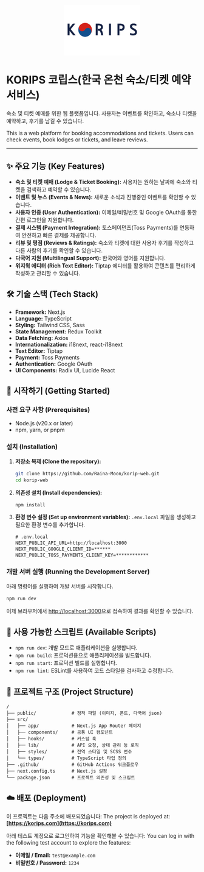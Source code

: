 <p align="center">
  <img src="public/images/koripsLogo.webp" alt="KORIPS Logo" width="200"/>
</p>

# KORIPS 코립스(한국 온천 숙소/티켓 예약 서비스)

숙소 및 티켓 예매를 위한 웹 플랫폼입니다. 사용자는 이벤트를 확인하고, 숙소나 티켓을 예약하고, 후기를 남길 수 있습니다.

This is a web platform for booking accommodations and tickets. Users can check events, book lodges or tickets, and leave reviews.

---

## ✨ 주요 기능 (Key Features)

- **숙소 및 티켓 예매 (Lodge & Ticket Booking):** 사용자는 원하는 날짜에 숙소와 티켓을 검색하고 예약할 수 있습니다.
- **이벤트 및 뉴스 (Events & News):** 새로운 소식과 진행중인 이벤트를 확인할 수 있습니다.
- **사용자 인증 (User Authentication):** 이메일/비밀번호 및 Google OAuth를 통한 간편 로그인을 지원합니다.
- **결제 시스템 (Payment Integration):** 토스페이먼츠(Toss Payments)를 연동하여 안전하고 빠른 결제를 제공합니다.
- **리뷰 및 평점 (Reviews & Ratings):** 숙소와 티켓에 대한 사용자 후기를 작성하고 다른 사람의 후기를 확인할 수 있습니다.
- **다국어 지원 (Multilingual Support):** 한국어와 영어를 지원합니다.
- **위지윅 에디터 (Rich Text Editor):** Tiptap 에디터를 활용하여 콘텐츠를 편리하게 작성하고 관리할 수 있습니다.

## 🛠️ 기술 스택 (Tech Stack)

- **Framework:** Next.js
- **Language:** TypeScript
- **Styling:** Tailwind CSS, Sass
- **State Management:** Redux Toolkit
- **Data Fetching:** Axios
- **Internationalization:** i18next, react-i18next
- **Text Editor:** Tiptap
- **Payment:** Toss Payments
- **Authentication:** Google OAuth
- **UI Components:** Radix UI, Lucide React

## 🚀 시작하기 (Getting Started)

### 사전 요구 사항 (Prerequisites)

- Node.js (v20.x or later)
- npm, yarn, or pnpm

### 설치 (Installation)

1.  **저장소 복제 (Clone the repository):**
    ```bash
    git clone https://github.com/Raina-Moon/korip-web.git
    cd korip-web
    ```

2.  **의존성 설치 (Install dependencies):**
    ```bash
    npm install
    ```

3.  **환경 변수 설정 (Set up environment variables):**
    `.env.local` 파일을 생성하고 필요한 환경 변수를 추가합니다.
    ```env
    # .env.local
    NEXT_PUBLIC_API_URL=http://localhost:3000
    NEXT_PUBLIC_GOOGLE_CLIENT_ID=******
    NEXT_PUBLIC_TOSS_PAYMENTS_CLIENT_KEY=************
    ```

### 개발 서버 실행 (Running the Development Server)

아래 명령어를 실행하여 개발 서버를 시작합니다.

```bash
npm run dev
```

이제 브라우저에서 [http://localhost:3000](http://localhost:3000)으로 접속하여 결과를 확인할 수 있습니다.

## 📜 사용 가능한 스크립트 (Available Scripts)

-   `npm run dev`: 개발 모드로 애플리케이션을 실행합니다.
-   `npm run build`: 프로덕션용으로 애플리케이션을 빌드합니다.
-   `npm run start`: 프로덕션 빌드를 실행합니다.
-   `npm run lint`: ESLint를 사용하여 코드 스타일을 검사하고 수정합니다.

## 📁 프로젝트 구조 (Project Structure)

```
/
├── public/             # 정적 파일 (이미지, 폰트, 다국어 json)
├── src/
│   ├── app/            # Next.js App Router 페이지
│   ├── components/     # 공통 UI 컴포넌트
│   ├── hooks/          # 커스텀 훅
│   ├── lib/            # API 요청, 상태 관리 등 로직
│   ├── styles/         # 전역 스타일 및 SCSS 변수
│   └── types/          # TypeScript 타입 정의
├── .github/            # GitHub Actions 워크플로우
├── next.config.ts      # Next.js 설정
└── package.json        # 프로젝트 의존성 및 스크립트
```

## ☁️ 배포 (Deployment)

이 프로젝트는 다음 주소에 배포되었습니다:
The project is deployed at:
**[https://korips.com](https://korips.com)**

아래 테스트 계정으로 로그인하여 기능을 확인해볼 수 있습니다:
You can log in with the following test account to explore the features:
- **이메일 / Email:** `test@example.com`
- **비밀번호 / Password:** `1234`